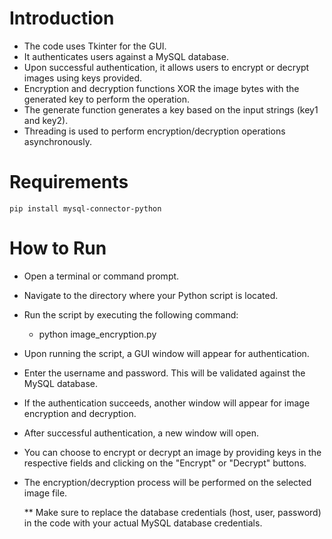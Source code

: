 # Introduction
* The code uses Tkinter for the GUI.
* It authenticates users against a MySQL database.
* Upon successful authentication, it allows users to encrypt or decrypt images using keys provided.
* Encryption and decryption functions XOR the image bytes with the generated key to perform the operation.
* The generate function generates a key based on the input strings (key1 and key2).
* Threading is used to perform encryption/decryption operations asynchronously.

# Requirements
```
pip install mysql-connector-python
```

# How to Run
* Open a terminal or command prompt.
* Navigate to the directory where your Python script is located.
* Run the script by executing the following command:
	* python image_encryption.py
* Upon running the script, a GUI window will appear for authentication.
* Enter the username and password. This will be validated against the MySQL database.
* If the authentication succeeds, another window will appear for image encryption and decryption.
* After successful authentication, a new window will open.
* You can choose to encrypt or decrypt an image by providing keys in the respective fields and clicking on the "Encrypt" or "Decrypt" buttons.
* The encryption/decryption process will be performed on the selected image file.

  ** Make sure to replace the database credentials (host, user, password) in the code with your actual MySQL database credentials.
